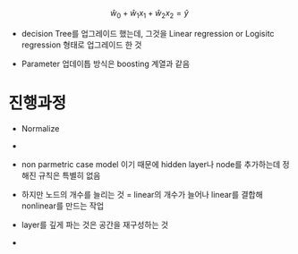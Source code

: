 $$
\hat w_0 + \hat w_1x_1 + \hat w_2x_2 = \hat y
$$



* decision Tree를 업그레이드 했는데, 그것을 Linear regression or Logisitc regression 형태로 업그레이드 한 것

* Parameter 업데이틉 방식은 boosting 계열과 같음

# 진행과정

* Normalize
* 



* non parmetric case model 이기 때문에 hidden layer나 node를 추가하는데 정해진 규칙은 특별히 없음
* 하지만 노드의 개수를 늘리는 것 = linear의 개수가 늘어나 linear를 결합해 nonlinear를 만드는 작업
* layer를 깊게 파는 것은 공간을 재구성하는 것
* 
